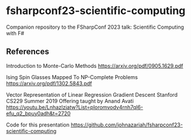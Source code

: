 # fsharpconf23-scientific-computing
Companion repository to the FSharpConf 2023 talk: Scientific Computing with F#

## References
Introduction to Monte-Carlo Methods
https://arxiv.org/pdf/0905.1629.pdf

Ising Spin Glasses Mapped To NP-Complete Problems
https://arxiv.org/pdf/1302.5843.pdf

Vector Representation of Linear Regression Gradient Descent
Stanford CS229 Summer 2019 Offering taught by Anand Avati
https://youtu.be/Lnhazlzjatw?List=ploromvodv4rnh7ql6-efu_q2_bpuy0adh&t=2720

Code for this presentation
https://github.com/johnazariah/fsharpconf23-scientific-computing

